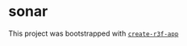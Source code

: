 # sonar

This project was bootstrapped with [`create-r3f-app`](https://github.com/RenaudROHLINGER/create-r3f-app)